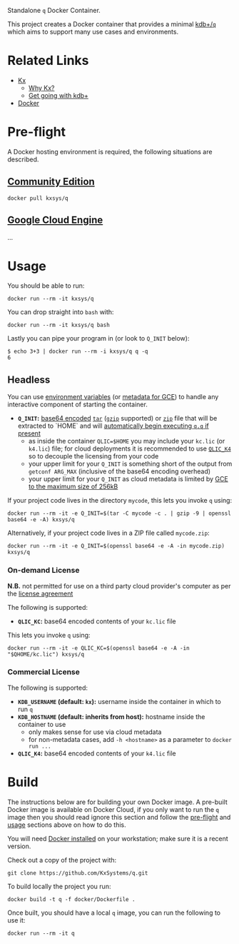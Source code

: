 Standalone `q` Docker Container.

This project creates a Docker container that provides a minimal [kdb+/`q`](https://kx.com/why-kx/) which aims to support many use cases and environments.

# Related Links

 * [Kx](https://kx.com)
     * [Why Kx?](https://kx.com/why-kx/)
     * [Get going with kdb+](https://code.kx.com)
 * [Docker](https://docker.com)

# Pre-flight

A Docker hosting environment is required, the following situations are described.

## [Community Edition](https://www.docker.com/community-edition)

    docker pull kxsys/q

## [Google Cloud Engine](https://cloud.google.com/compute/docs/containers/deploying-containers)

...

# Usage

You should be able to run:

    docker run --rm -it kxsys/q

You can drop straight into `bash` with:

    docker run --rm -it kxsys/q bash

Lastly you can pipe your program in (or look to `Q_INIT` below):

    $ echo 3+3 | docker run --rm -i kxsys/q q -q
    6

## Headless

You can use [environment variables](https://docs.docker.com/engine/reference/run/#env-environment-variables) (or [metadata for GCE](https://cloud.google.com/compute/docs/storing-retrieving-metadata)) to handle any interactive component of starting the container.

 * **`Q_INIT`:** [base64 encoded](https://en.wikipedia.org/wiki/Base64) [`tar`](https://en.wikipedia.org/wiki/Tar_(computing)) ([`gzip`](https://en.wikipedia.org/wiki/Gzip) supported) or [`zip`](https://en.wikipedia.org/wiki/Zip_(file_format)) file that will be extracted to `HOME` and will [automatically begin executing `q.q` if present](https://www.kdbfaq.com/how-can-i-have-kdb-automatically-load-q-code-at-startup-in-every-session/)
     * as inside the container `QLIC=$HOME` you may include your `kc.lic` (or `k4.lic`) file; for cloud deployments it is recommended to use [`QLIC_K4`](#commercial-license) so to decouple the licensing from your code
     * your upper limit for your `Q_INIT` is something short of the output from `getconf ARG_MAX` (inclusive of the base64 encoding overhead)
     * your upper limit for your `Q_INIT` as cloud metadata is limited by [GCE to the maximum size of 256kB](https://cloud.google.com/compute/docs/storing-retrieving-metadata#custom_metadata_size_limitations)

If your project code lives in the directory `mycode`, this lets you invoke `q` using:

    docker run --rm -it -e Q_INIT=$(tar -C mycode -c . | gzip -9 | openssl base64 -e -A) kxsys/q

Alternatively, if your project code lives in a ZIP file called `mycode.zip`:

    docker run --rm -it -e Q_INIT=$(openssl base64 -e -A -in mycode.zip) kxsys/q

### On-demand License

**N.B.** not permitted for use on a third party cloud provider's computer as per the [license agreement](https://ondemand.kx.com/)

The following is supported:

 * **`QLIC_KC`:** base64 encoded contents of your `kc.lic` file

This lets you invoke `q` using:

    docker run --rm -it -e QLIC_KC=$(openssl base64 -e -A -in "$QHOME/kc.lic") kxsys/q

### Commercial License

The following is supported:

 * **`KDB_USERNAME` (default: `kx`):** username inside the container in which to run `q`
 * **`KDB_HOSTNAME` (default: inherits from host):** hostname inside the container to use
    * only makes sense for use via cloud metadata
    * for non-metadata cases, add `-h <hostname>` as a parameter to `docker run ...`
 * **`QLIC_K4`:** base64 encoded contents of your `k4.lic` file

# Build

The instructions below are for building your own Docker image. A pre-built Docker image is available on Docker Cloud, if you only want to run the `q` image then you should read ignore this section and follow the [pre-flight](#pre-flight) and [usage](#usage) sections above on how to do this.

You will need [Docker installed](https://www.docker.com/community-edition) on your workstation; make sure it is a recent version.

Check out a copy of the project with:

    git clone https://github.com/KxSystems/q.git

To build locally the project you run:

    docker build -t q -f docker/Dockerfile .

Once built, you should have a local `q` image, you can run the following to use it:

    docker run --rm -it q
